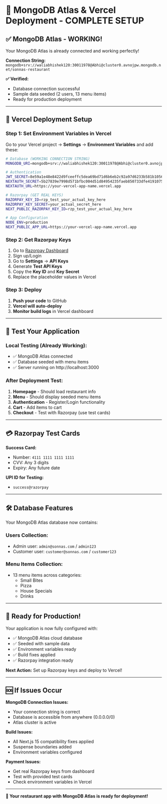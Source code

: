 # 🚀 MongoDB Atlas & Vercel Deployment - COMPLETE SETUP

## ✅ **MongoDB Atlas - WORKING!**

Your MongoDB Atlas is already connected and working perfectly!

**Connection String:** `mongodb+srv://waliabhishek120:30011978@Abhi@cluster0.avnojpw.mongodb.net/sonnas-restaurant`

**✅ Verified:**
- Database connection successful
- Sample data seeded (2 users, 13 menu items)
- Ready for production deployment

---

## 🎯 **Vercel Deployment Setup**

### **Step 1: Set Environment Variables in Vercel**

Go to your Vercel project → **Settings** → **Environment Variables** and add these:

```bash
# Database (WORKING CONNECTION STRING)
MONGODB_URI=mongodb+srv://waliabhishek120:30011978@Abhi@cluster0.avnojpw.mongodb.net/sonnas-restaurant

# Authentication
JWT_SECRET=8e59a1e48e8422d9fceeffc5dea69bd71d6b6eb2c92a97d6233b581b10561c5f
NEXTAUTH_SECRET=5b27839e7998d571bfbc004d51d84954235faeb850733dfe41910752627b8650
NEXTAUTH_URL=https://your-vercel-app-name.vercel.app

# Razorpay (GET REAL KEYS)
RAZORPAY_KEY_ID=rzp_test_your_actual_key_here
RAZORPAY_KEY_SECRET=your_actual_secret_here
NEXT_PUBLIC_RAZORPAY_KEY_ID=rzp_test_your_actual_key_here

# App Configuration
NODE_ENV=production
NEXT_PUBLIC_APP_URL=https://your-vercel-app-name.vercel.app
```

### **Step 2: Get Razorpay Keys**

1. Go to [Razorpay Dashboard](https://dashboard.razorpay.com/)
2. Sign up/Login
3. Go to **Settings** → **API Keys**
4. Generate **Test API Keys**
5. Copy the **Key ID** and **Key Secret**
6. Replace the placeholder values in Vercel

### **Step 3: Deploy**

1. **Push your code** to GitHub
2. **Vercel will auto-deploy**
3. **Monitor build logs** in Vercel dashboard

---

## 🧪 **Test Your Application**

### **Local Testing (Already Working):**
- ✅ MongoDB Atlas connected
- ✅ Database seeded with menu items
- ✅ Server running on http://localhost:3000

### **After Deployment Test:**
1. **Homepage** - Should load restaurant info
2. **Menu** - Should display seeded menu items
3. **Authentication** - Register/Login functionality
4. **Cart** - Add items to cart
5. **Checkout** - Test with Razorpay (use test cards)

---

## 💳 **Razorpay Test Cards**

**Success Card:**
- Number: `4111 1111 1111 1111`
- CVV: Any 3 digits
- Expiry: Any future date

**UPI ID for Testing:**
- `success@razorpay`

---

## 🛠 **Database Features**

Your MongoDB Atlas database now contains:

### **Users Collection:**
- Admin user: `admin@sonnas.com` / `admin123`
- Customer user: `customer@sonnas.com` / `customer123`

### **Menu Items Collection:**
- 13 menu items across categories:
  - Small Bites
  - Pizza
  - House Specials
  - Drinks

---

## 🚀 **Ready for Production!**

Your application is now fully configured with:
- ✅ MongoDB Atlas cloud database
- ✅ Seeded with sample data
- ✅ Environment variables ready
- ✅ Build fixes applied
- ✅ Razorpay integration ready

**Next Action:** Set up Razorpay keys and deploy to Vercel!

---

## 🆘 **If Issues Occur**

**MongoDB Connection Issues:**
- Your connection string is correct
- Database is accessible from anywhere (0.0.0.0/0)
- Atlas cluster is active

**Build Issues:**
- All Next.js 15 compatibility fixes applied
- Suspense boundaries added
- Environment variables configured

**Payment Issues:**
- Get real Razorpay keys from dashboard
- Test with provided test cards
- Check environment variables in Vercel

---

**🎉 Your restaurant app with MongoDB Atlas is ready for deployment!**
